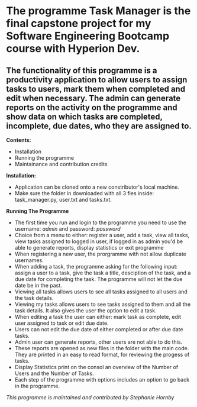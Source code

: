 # The programme Task Manager is the final capstone project for my Software Engineering Bootcamp course with Hyperion Dev.


## The functionality of this programme is a productivity application to allow users to assign tasks to users, mark them when completed and edit when necessary. The admin can generate reports on the activity on the programme and show data on which tasks are completed, incomplete, due dates, who they are assigned to.


**Contents:**
- Installation
- Running the programme
- Maintainance and contribution credits


**Installation:**
- Application can be cloned onto a new constributor's local machine.
- Make sure the folder in downloaded with all 3 fies inside: task_manager.py, user.txt and tasks.txt.


**Running The Programme**
- The first time you run and login to the programme you need to use the username: *admin* and password: *password*
- Choice from a menu to either: register a user, add a task, view all tasks, view tasks assigned to logged in user, if logged in as admin you'd be able to generate reports, display statistics or exit programme
- When registering a new user, the prorgramme with not allow duplicate usernames.
- When adding a task, the programme asking for the following input: assign a user to a task, give the task a title, desciption of the task, and a due date for completing the task. The programme will not let the due date be in the past.
- Viewing all tasks allows users to see all tasks assigned to all users and the task details.
- Viewing my tasks allows users to see tasks assigned to them and all the task details. It also gives the user the option to edit a task.
- When editing a task the user can either: mark task as complete, edit user assigned to task or edit due date.
- Users can not edit the due date of either completed or after due date tasks.
- Admin user can generate reports, other users are not able to do this.
- These reports are opened as new files in the folder with the main code. They are printed in an easy to read format, for reviewing the progess of tasks.
- Display Statistics print on the consol an overview of the Number of Users and the Number of Tasks.
- Each step of the programme with options includes an option to go back in the programme.


*This programme is maintained and contributed by Stephanie Hornby*
